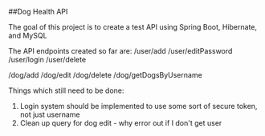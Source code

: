 ##Dog Health API



The goal of this project is to create a test API using Spring Boot, Hibernate, and MySQL

The API endpoints created so far are:
/user/add
/user/editPassword
/user/login
/user/delete

/dog/add
/dog/edit
/dog/delete
/dog/getDogsByUsername

Things which still need to be done:

1. Login system should be implemented to use some sort of secure token, not just username
2. Clean up query for dog edit - why error out if I don't get user